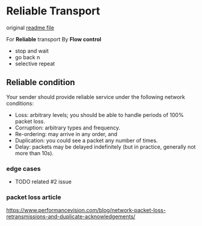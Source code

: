 # Reliable Transport

original [readme file](README)

For **Reliable** transport
By **Flow control**
- stop and wait
- go back n
- selective repeat

## Reliable condition
Your sender should provide reliable service under the following network conditions:
- Loss: arbitrary levels; you should be able to handle periods of 100% packet loss.
- Corruption: arbitrary types and frequency.
- Re-ordering: may arrive in any order, and
- Duplication: you could see a packet any number of times.
- Delay: packets may be delayed indefinitely (but in practice, generally not more than
10s).

### edge cases
- TODO related #2 issue

### packet loss article
https://www.performancevision.com/blog/network-packet-loss-retransmissions-and-duplicate-acknowledgements/


